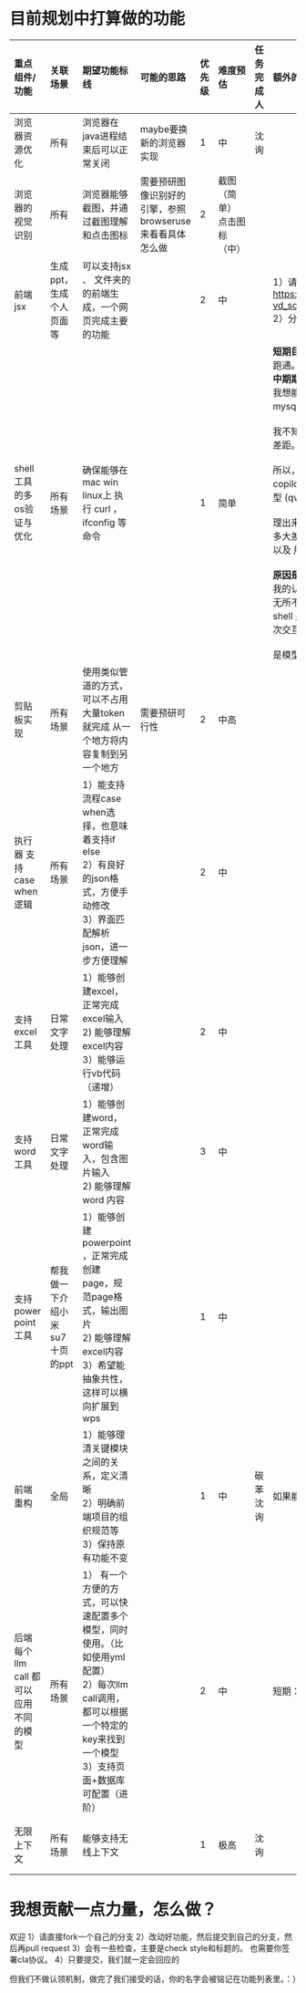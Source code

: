 

# 目前规划中打算做的功能

| 重点组件/功能 | 关联场景 | 期望功能标线 | 可能的思路 | 优先级 | 难度预估 | 任务完成人 | 额外的期望： | 状态 |
| :--- | :--- | :--- | :--- | :--- | :--- | :--- | :--- | :--- |
| 浏览器资源优化 | 所有 | 浏览器在java进程结束后可以正常关闭 | maybe要换新的浏览器实现 | 1 | 中 | 沈询 | | 已经完成 |
| 浏览器的视觉识别 | 所有 | 浏览器能够截图，并通过截图理解和点击图标 | 需要预研图像识别好的引擎，参照browseruse来看看具体怎么做 | 2 | 截图（简单）<br>点击图标（中） | | | |
| 前端jsx | 生成ppt，生成个人页面等 | 可以支持jsx 、 文件夹的的前端生成，一个网页完成主要的功能 | | 2 | 中 | | 1）请浏览 https://www.bilibili.com/video/BV1BX51zyExr/?vd_source=f173f9ce7a8c5be5b1c9bf1fe101cac4 <br>2）分析一下我们要做到这个水平，额外需要做什么 | |
| shell 工具的多os验证与优化 | 所有场景 | 确保能够在mac win linux上 执行 curl ，ifconfig 等命令 | | 1 | 简单 | | **短期目标：**<br>跑通。<br>**中期期望：**<br>我想能够比较具体的运行一个任务。 在本机安装一个mysql server 。<br><br>我不知道目前jmanus能不能成功，以及我们还有什么差距。<br><br>所以，能否额外请你做一个对比分析，就是 用 github copilot agent / cline / 这两个agent ， 使用相同的模型 (qwen max or deepseek v3 分别试试) .<br><br>理出来，我们目前jmanus与 copilot agent 和cline 有多大差距，具体的改善方向。<br>以及 用哪个模型，做shell任务成功率最高<br><br>**原因是：**<br>我的认知，shell+ 文件 是人机交互最优载体 。 理论上无所不能 。<br>shell 是 最重要的东西 。 他跟大模型最搭 ， 又是多轮次交互，工具也最全面 。<br><br>是模型agent能做事情的理论极限 。 | |
| 剪贴板实现 | 所有场景 | 使用类似管道的方式，可以不占用大量token 就完成 从一个地方将内容复制到另一个地方 | 需要预研可行性 | 2 | 中高 | | | |
| 执行器 支持case when 逻辑 | 所有场景 | 1）能支持流程case when选择，也意味着支持if else <br>2）有良好的json格式，方便手动修改<br>3）界面匹配解析json，进一步方便理解 | | 2 | 中 | | | |
| 支持 excel 工具 | 日常文字处理 | 1）能够创建excel，正常完成excel输入<br>2) 能够理解excel内容<br>3）能够运行vb代码（递增） | | 2 | 中 | | | |
| 支持 word 工具 | 日常文字处理 | 1）能够创建word，正常完成word输入，包含图片输入<br>2) 能够理解 word 内容 | | 3 | 中 | | | |
| 支持 power point 工具 | 帮我做一下介绍小米su7 十页的ppt | 1）能够创建 powerpoint ，正常完成创建page，规范page格式，输出图片<br>2) 能够理解excel内容<br>3）希望能抽象共性，这样可以横向扩展到wps | | 1 | 中 | | | |
| 前端重构 | 全局 | 1）能够理清关键模块之间的关系，定义清晰<br>2）明确前端项目的组织规范等<br>3）保持原有功能不变 | | 1 | 中 | 碳苯 沈询| 如果能再帮忙看看bug处理一下就更好了 |已经完成 |
| 后端每个llm call 都可以应用不同的模型 | 所有场景 | 1） 有一个方便的方式，可以快速配置多个模型，同时使用。（比如使用yml配置）<br>2）每次llm call调用，都可以根据一个特定的key来找到一个模型<br>3）支持页面+数据库可配置（进阶） | | 2 | 中 | | 短期：先做一下设计 思路的梳理 与我 对齐一下 | |
| 无限上下文 | 所有场景 | 能够支持无线上下文 | | 1 | 极高 | 沈询 | | 已经完成 |



# 我想贡献一点力量，怎么做？
欢迎
1）请直接fork一个自己的分支
2）改动好功能，然后提交到自己的分支，然后再pull request
3）会有一些检查，主要是check style和标题的。 也需要你签署cla协议。
4）只要提交，我们就一定会回应的


但我们不做认领机制，做完了我们接受的话，你的名字会被铭记在功能列表里。：）
